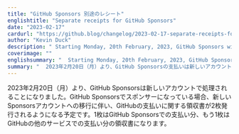 ```yaml
---
title: "GitHub Sponsors 別途のレシート"
englishtitle: "Separate receipts for GitHub Sponsors"
date: "2023-02-17"
cardurl: "https://github.blog/changelog/2023-02-17-separate-receipts-for-github-sponsors"
author: "Kevin Duck"
description: " Starting Monday, 20th February, 2023, GitHub Sponsors will be processed through a new account. If you're sponsoring through GitHub Sponsors, you will start receiving two receipts for your GitHub payments as we migrate users over to the new Sponsors account. One of these receipts will be for your GitHub Sponsors payments and one will be for any payments you make for other GitHub services.  "
coverimage: ""
englishsummary: "  Starting Monday, 20th February, 2023, GitHub Sponsors payments will be processed through a new account, and users will receive two receipts for their payments: one for GitHub Sponsors and one for other GitHub services."
summary: "  2023年2月20日（月）より、GitHub Sponsorsの支払いは新しいアカウントで処理され、ユーザーにはGitHub Sponsors用とその他のGitHubサービス用の2つの領収書が発行されるようになります。"
---
```


<p>2023年2月20日（月）より、GitHub Sponsorsは新しいアカウントで処理されることになりました。GitHub Sponsorsでスポンサーになっている場合、新しいSponsorsアカウントへの移行に伴い、GitHubの支払いに関する領収書が2枚発行されるようになる予定です。1枚はGitHub Sponsorsでの支払い分、もう1枚はGitHubの他のサービスでの支払い分の領収書になります。</p>


